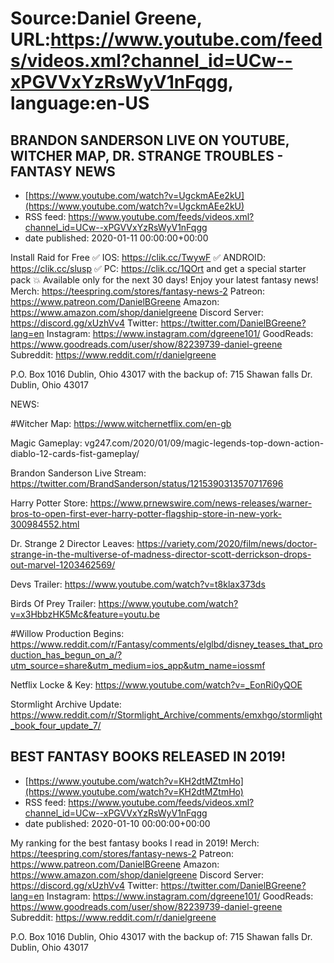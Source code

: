 # Source:Daniel Greene, URL:https://www.youtube.com/feeds/videos.xml?channel_id=UCw--xPGVVxYzRsWyV1nFqgg, language:en-US

## BRANDON SANDERSON LIVE ON YOUTUBE, WITCHER MAP, DR. STRANGE TROUBLES - FANTASY NEWS
 - [https://www.youtube.com/watch?v=UgckmAEe2kU](https://www.youtube.com/watch?v=UgckmAEe2kU)
 - RSS feed: https://www.youtube.com/feeds/videos.xml?channel_id=UCw--xPGVVxYzRsWyV1nFqgg
 - date published: 2020-01-11 00:00:00+00:00

Install Raid for Free ✅ IOS: https://clik.cc/TwywF ✅ ANDROID: https://clik.cc/slusp ✅ PC: https://clik.cc/1QOrt and get a special starter pack 💥 Available only for the next 30 days!
Enjoy your latest fantasy news! 
Merch: https://teespring.com/stores/fantasy-news-2
Patreon: https://www.patreon.com/DanielBGreene
Amazon: https://www.amazon.com/shop/danielgreene
Discord Server: https://discord.gg/xUzhVv4
Twitter: https://twitter.com/DanielBGreene?lang=en
Instagram: https://www.instagram.com/dgreene101/
GoodReads: https://www.goodreads.com/user/show/82239739-daniel-greene
Subreddit: https://www.reddit.com/r/danielgreene
 
P.O. Box 1016 Dublin, Ohio 43017
with the backup of:
715 Shawan falls Dr. Dublin, Ohio 43017

NEWS: 

#Witcher Map: https://www.witchernetflix.com/en-gb

Magic Gameplay: vg247.com/2020/01/09/magic-legends-top-down-action-diablo-12-cards-fist-gameplay/

Brandon Sanderson Live Stream: https://twitter.com/BrandSanderson/status/1215390313570717696

Harry Potter Store: https://www.prnewswire.com/news-releases/warner-bros-to-open-first-ever-harry-potter-flagship-store-in-new-york-300984552.html

Dr. Strange 2 Director Leaves: https://variety.com/2020/film/news/doctor-strange-in-the-multiverse-of-madness-director-scott-derrickson-drops-out-marvel-1203462569/

Devs Trailer: https://www.youtube.com/watch?v=t8klax373ds

Birds Of Prey Trailer: https://www.youtube.com/watch?v=x3HbbzHK5Mc&feature=youtu.be

#Willow Production Begins: https://www.reddit.com/r/Fantasy/comments/elglbd/disney_teases_that_production_has_begun_on_a/?utm_source=share&utm_medium=ios_app&utm_name=iossmf

Netflix Locke & Key: https://www.youtube.com/watch?v=_EonRi0yQOE

Stormlight Archive Update: https://www.reddit.com/r/Stormlight_Archive/comments/emxhgo/stormlight_book_four_update_7/

## BEST FANTASY BOOKS RELEASED IN 2019!
 - [https://www.youtube.com/watch?v=KH2dtMZtmHo](https://www.youtube.com/watch?v=KH2dtMZtmHo)
 - RSS feed: https://www.youtube.com/feeds/videos.xml?channel_id=UCw--xPGVVxYzRsWyV1nFqgg
 - date published: 2020-01-10 00:00:00+00:00

My ranking for the best fantasy books I read in 2019! 
Merch: https://teespring.com/stores/fantasy-news-2
Patreon: https://www.patreon.com/DanielBGreene
Amazon: https://www.amazon.com/shop/danielgreene
Discord Server: https://discord.gg/xUzhVv4
Twitter: https://twitter.com/DanielBGreene?lang=en
Instagram: https://www.instagram.com/dgreene101/
GoodReads: https://www.goodreads.com/user/show/82239739-daniel-greene
Subreddit: https://www.reddit.com/r/danielgreene
 
P.O. Box 1016 Dublin, Ohio 43017
with the backup of:
715 Shawan falls Dr. Dublin, Ohio 43017

